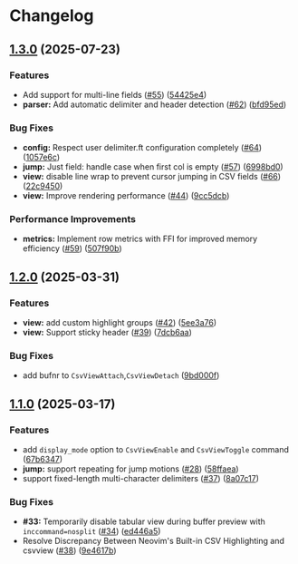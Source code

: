 # Changelog

## [1.3.0](https://github.com/hat0uma/csvview.nvim/compare/v1.2.0...v1.3.0) (2025-07-23)


### Features

* Add support for multi-line fields ([#55](https://github.com/hat0uma/csvview.nvim/issues/55)) ([54425e4](https://github.com/hat0uma/csvview.nvim/commit/54425e47c3bc19e43ef71b7ed3e6b589306b8d48))
* **parser:** Add automatic delimiter and header detection ([#62](https://github.com/hat0uma/csvview.nvim/issues/62)) ([bfd95ed](https://github.com/hat0uma/csvview.nvim/commit/bfd95ed77f8f96d07197aeebdb9df058615d994e))


### Bug Fixes

* **config:** Respect user delimiter.ft configuration completely ([#64](https://github.com/hat0uma/csvview.nvim/issues/64)) ([1057e6c](https://github.com/hat0uma/csvview.nvim/commit/1057e6cb883881577f99c6fa3429620fc459ab5c))
* **jump:** Just field: handle case when first col is empty ([#57](https://github.com/hat0uma/csvview.nvim/issues/57)) ([6998bd0](https://github.com/hat0uma/csvview.nvim/commit/6998bd0e821ad1fb2dd199dff6a5cc1bbf71d11f))
* **view:** disable line wrap to prevent cursor jumping in CSV fields ([#66](https://github.com/hat0uma/csvview.nvim/issues/66)) ([22c9450](https://github.com/hat0uma/csvview.nvim/commit/22c9450d19749aa80cc42f0c968cb9dd57726ece))
* **view:** Improve rendering performance ([#44](https://github.com/hat0uma/csvview.nvim/issues/44)) ([9cc5dcb](https://github.com/hat0uma/csvview.nvim/commit/9cc5dcb060c96517d8c34b74e5b81d58529b3ea2))


### Performance Improvements

* **metrics:** Implement row metrics with FFI for improved memory efficiency ([#59](https://github.com/hat0uma/csvview.nvim/issues/59)) ([507f90b](https://github.com/hat0uma/csvview.nvim/commit/507f90b8806ff18940c2d1115fd930cfb9950d93))

## [1.2.0](https://github.com/hat0uma/csvview.nvim/compare/v1.1.0...v1.2.0) (2025-03-31)


### Features

* **view:** add custom highlight groups ([#42](https://github.com/hat0uma/csvview.nvim/issues/42)) ([5ee3a76](https://github.com/hat0uma/csvview.nvim/commit/5ee3a76c9e7e06545378077223d3ef0871259d0a))
* **view:** Support sticky header ([#39](https://github.com/hat0uma/csvview.nvim/issues/39)) ([7dcb6aa](https://github.com/hat0uma/csvview.nvim/commit/7dcb6aa2965a1d5555d4940ed0c9c2f0e173ecdb))


### Bug Fixes

* add bufnr to `CsvViewAttach`,`CsvViewDetach` ([9bd000f](https://github.com/hat0uma/csvview.nvim/commit/9bd000f338bf020ed4791c95af023c1e14029236))

## [1.1.0](https://github.com/hat0uma/csvview.nvim/compare/v1.0.0...v1.1.0) (2025-03-17)


### Features

* add `display_mode` option to `CsvViewEnable` and `CsvViewToggle` command ([67b6347](https://github.com/hat0uma/csvview.nvim/commit/67b6347090dfc58583c3dd774535a1960ccc19a9))
* **jump:** support repeating for jump motions ([#28](https://github.com/hat0uma/csvview.nvim/issues/28)) ([58ffaea](https://github.com/hat0uma/csvview.nvim/commit/58ffaeab44760dffcbb6d5fde014dbf915209765))
* support fixed-length multi-character delimiters ([#37](https://github.com/hat0uma/csvview.nvim/issues/37)) ([8a07c17](https://github.com/hat0uma/csvview.nvim/commit/8a07c174cef860871eff535569f81bd8a33be53a))


### Bug Fixes

* **#33:** Temporarily disable tabular view during buffer preview with `inccommand=nosplit` ([#34](https://github.com/hat0uma/csvview.nvim/issues/34)) ([ed446a5](https://github.com/hat0uma/csvview.nvim/commit/ed446a55b4ff9297d9b94a955db3a2eca6cdb2b2))
* Resolve Discrepancy Between Neovim's Built-in CSV Highlighting and csvview ([#38](https://github.com/hat0uma/csvview.nvim/issues/38)) ([9e4617b](https://github.com/hat0uma/csvview.nvim/commit/9e4617b2cb8256e8d0e20c7cf87a2c9e48e2addb))
